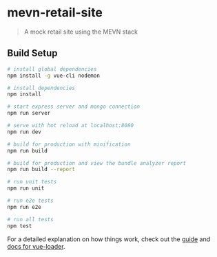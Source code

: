 # mevn-retail-site

> A mock retail site using the MEVN stack

## Build Setup

``` bash
# install global dependencies
npm install -g vue-cli nodemon

# install dependencies
npm install

# start express server and mongo connection
npm run server

# serve with hot reload at localhost:8080
npm run dev

# build for production with minification
npm run build

# build for production and view the bundle analyzer report
npm run build --report

# run unit tests
npm run unit

# run e2e tests
npm run e2e

# run all tests
npm test
```

For a detailed explanation on how things work, check out the [guide](http://vuejs-templates.github.io/webpack/) and [docs for vue-loader](http://vuejs.github.io/vue-loader).

